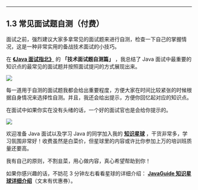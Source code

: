 
------



## 1.3 常见面试题自测（付费）

面试之前，强烈建议大家多拿常见的面试题来进行自测，检查一下自己的掌握情况，这是一种非常实用的备战技术面试的小技巧。

在 **[《Java 面试指北》](https://www.yuque.com/docs/share/f37fc804-bfe6-4b0d-b373-9c462188fec7)** 的 **「技术面试题自测篇」** ，我总结了 Java 面试中最重要的知识点的最常见的面试题并按照面试提问的方式展现出来。

![](https://guide-blog-images.oss-cn-shenzhen.aliyuncs.com/xingqiu/image-20220628102643202.png)

每一道用于自测的面试题我都会给出重要程度，方便大家在时间比较紧张的时候根据自身情况来选择性自测。并且，我还会给出提示，方便你回忆起对应的知识点。

在面试中如果你实在没有头绪的话，一个好的面试官也是会给你提示的。

![](https://guide-blog-images.oss-cn-shenzhen.aliyuncs.com/xingqiu/image-20220628102848236.png)

欢迎准备 Java 面试以及学习 Java 的同学加入我的 **[知识星球](https://www.yuque.com/docs/share/8a30ffb5-83f3-40f9-baf9-38de68b906dc)** ，干货非常多，学习氛围非常好！收费虽然是白菜价，但星球里的内容或许比你参加上万的培训班质量还要高。

我有自己的原则，不割韭菜，用心做内容，真心希望帮助到你！

如果你感兴趣的话，不妨花 3 分钟左右看看星球的详细介绍： **[JavaGuide 知识星球详细介绍](https://www.yuque.com/docs/share/8a30ffb5-83f3-40f9-baf9-38de68b906dc)**（文末有优惠券）。
